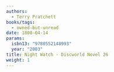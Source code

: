 ```yaml
---
authors:
  - Terry Pratchett
books/tags:
  - owned-but-unread
date: 1800-04-14
params:
  isbn13: "9780552148993"
  year: "2003"
title: Night Watch - Discworld Novel 26
weight: 1
---
```


<!--more-->
